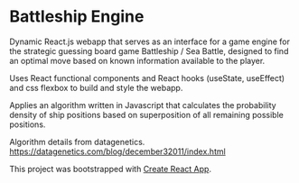 # Battleship Engine

Dynamic React.js webapp that serves as an interface for a game engine for the strategic guessing board game Battleship / Sea Battle, designed to find an optimal 
move based on known information available to the player.

Uses React functional components and React hooks (useState, useEffect) and css flexbox to build and style the webapp.

Applies an algorithm written in Javascript that calculates the probability density of ship positions based on superposition of all remaining possible positions.

Algorithm details from datagenetics. https://datagenetics.com/blog/december32011/index.html

This project was bootstrapped with [Create React App](https://github.com/facebook/create-react-app).
